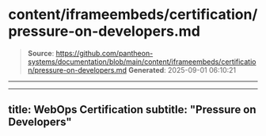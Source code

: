 # content/iframeembeds/certification/pressure-on-developers.md

> **Source**: https://github.com/pantheon-systems/documentation/blob/main/content/iframeembeds/certification/pressure-on-developers.md
> **Generated**: 2025-09-01 06:10:21

---

---
title: WebOps Certification
subtitle: "Pressure on Developers"
---

<Partial file="certification-guide/pressure-on-developers.md" />
